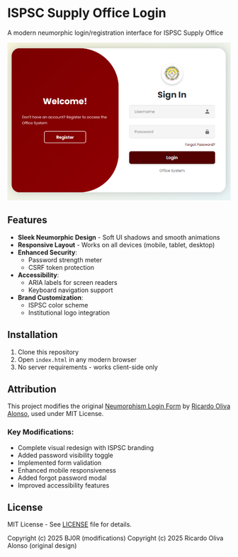 # ISPSC Supply Office Login 

A modern neumorphic login/registration interface for ISPSC Supply Office 

![Preview](login/image/login.png)

## Features
- **Sleek Neumorphic Design** - Soft UI shadows and smooth animations
- **Responsive Layout** - Works on all devices (mobile, tablet, desktop)
- **Enhanced Security**:
  - Password strength meter
  - CSRF token protection
- **Accessibility**:
  - ARIA labels for screen readers
  - Keyboard navigation support
- **Brand Customization**:
  - ISPSC color scheme
  - Institutional logo integration

## Installation
1. Clone this repository
2. Open `index.html` in any modern browser
3. No server requirements - works client-side only

## Attribution
This project modifies the original [Neumorphism Login Form](https://codepen.io/ricardoolivaalonso/pen/YzyaRPN) by [Ricardo Oliva Alonso](https://codepen.io/ricardoolivaalonso), used under MIT License.

### Key Modifications:
- Complete visual redesign with ISPSC branding
- Added password visibility toggle
- Implemented form validation
- Enhanced mobile responsiveness
- Added forgot password modal
- Improved accessibility features

## License
MIT License - See [LICENSE](LICENSE) file for details.

Copyright (c) 2025 BJ0R (modifications)
Copyright (c) 2025 Ricardo Oliva Alonso (original design)
